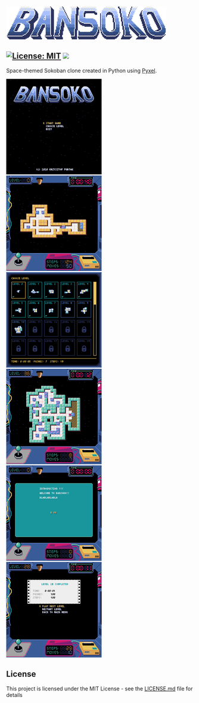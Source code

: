 ![Alt text](docs/logo.png)

[![License: MIT](https://img.shields.io/badge/License-MIT-yellow.svg)](https://opensource.org/licenses/MIT)
[![](https://img.shields.io/github/pipenv/locked/python-version/kfurtak1024/bansoko)]()
-----------------

Space-themed Sokoban clone created in Python using [Pyxel](https://github.com/kitao/pyxel).

![Alt text](docs/screen_shot1.png) ![Alt text](docs/screen_shot2.png) ![Alt text](docs/screen_shot3.png)
![Alt text](docs/screen_shot4.png) ![Alt text](docs/screen_shot5.png) ![Alt text](docs/screen_shot6.png)

## License

This project is licensed under the MIT License - see the [LICENSE.md](LICENSE.md) file for details
